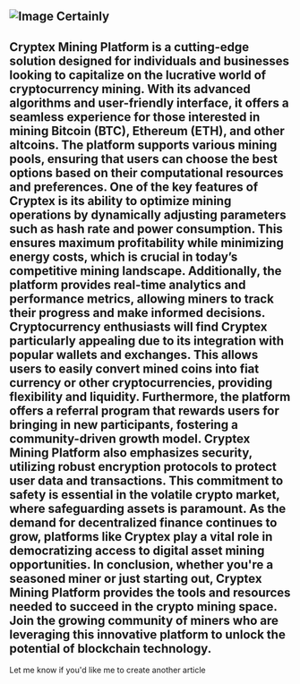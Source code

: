 
![Image](https://github.com/user-attachments/assets/4a25d116-2220-4385-b08e-f287af8fcbc4)
Certainly
---
Cryptex Mining Platform is a cutting-edge solution designed for individuals and businesses looking to capitalize on the lucrative world of cryptocurrency mining. With its advanced algorithms and user-friendly interface, it offers a seamless experience for those interested in mining Bitcoin (BTC), Ethereum (ETH), and other altcoins. The platform supports various mining pools, ensuring that users can choose the best options based on their computational resources and preferences.
One of the key features of Cryptex is its ability to optimize mining operations by dynamically adjusting parameters such as hash rate and power consumption. This ensures maximum profitability while minimizing energy costs, which is crucial in today’s competitive mining landscape. Additionally, the platform provides real-time analytics and performance metrics, allowing miners to track their progress and make informed decisions.
Cryptocurrency enthusiasts will find Cryptex particularly appealing due to its integration with popular wallets and exchanges. This allows users to easily convert mined coins into fiat currency or other cryptocurrencies, providing flexibility and liquidity. Furthermore, the platform offers a referral program that rewards users for bringing in new participants, fostering a community-driven growth model.
Cryptex Mining Platform also emphasizes security, utilizing robust encryption protocols to protect user data and transactions. This commitment to safety is essential in the volatile crypto market, where safeguarding assets is paramount. As the demand for decentralized finance continues to grow, platforms like Cryptex play a vital role in democratizing access to digital asset mining opportunities.
In conclusion, whether you're a seasoned miner or just starting out, Cryptex Mining Platform provides the tools and resources needed to succeed in the crypto mining space. Join the growing community of miners who are leveraging this innovative platform to unlock the potential of blockchain technology.
--- 
Let me know if you'd like me to create another article
